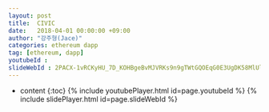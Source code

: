 ```yaml
---
layout: post
title:  CIVIC
date:   2018-04-01 00:00:00 +09:00
author: "강주형(Jace)"
categories: ethereum dapp
tag: [ethereum, dapp]
youtubeId :
slideWebId : 2PACX-1vRCKyHU_7D_KOHBgeBvMJVRKs9n9gTWtGQOEqG0E3UgDK58MlUlwWTv6eg6faQPqc-dYHTnp0nwSbb4
---
```

* content
{:toc}
{% include youtubePlayer.html id=page.youtubeId %}
{% include slidePlayer.html id=page.slideWebId %}
